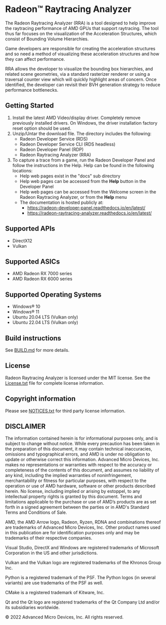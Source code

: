 # Radeon™ Raytracing Analyzer

The Radeon Raytracing Analyzer (RRA) is a tool designed to help improve the raytracing performance of AMD GPUs that support raytracing.
The tool thus far focuses on the visualization of the Acceleration Structures, which consist of Bounding Volume Hierarchies.

Game developers are responsible for creating the acceleration structures and so need a method of visualizing these acceleration structures
and how they can affect performance.

RRA allows the developer to visualize the bounding box hierarchies, and related scene geometries, via a standard rasterizer renderer or using
a traversal counter view which will quickly highlight areas of concern. Once identified, the developer can revisit their BVH generation strategy
to reduce performance bottlenecks.

## Getting Started

1. Install the latest AMD Video/display driver. Completely remove previously installed drivers. On Windows, the driver installation factory reset option should be used.
2. Unzip/Untar the download file. The directory includes the following:
   * Radeon Developer Service (RDS)
   * Radeon Developer Service CLI (RDS headless)
   * Radeon Developer Panel (RDP)
   * Radeon Raytracing Analyzer (RRA)
3. To capture a trace from a game, run the Radeon Developer Panel and follow the instructions in the Help. Help can be found in the following locations:
   * Help web pages exist in the "docs" sub directory
   * Help web pages can be accessed from the **Help** button in the Developer Panel
   * Help web pages can be accessed from the Welcome screen in the Radeon Raytracing Analyzer, or from the **Help** menu
   * The documentation is hosted publicly at:
     * https://radeon-developer-panel.readthedocs.io/en/latest/
     * https://radeon-raytracing-analyzer.readthedocs.io/en/latest/

## Supported APIs
 * DirectX12
 * Vulkan

## Supported ASICs
* AMD Radeon RX 7000 series
* AMD Radeon RX 6000 series

## Supported Operating Systems
* Windows® 10
* Windows® 11
* Ubuntu 20.04 LTS (Vulkan only)
* Ubuntu 22.04 LTS (Vulkan only)

## Build instructions
See [BUILD.md](BUILD.md) for more details.

## License ##
Radeon Raytracing Analyzer is licensed under the MIT license. See the [License.txt](License.txt) file for complete license information.

## Copyright information ##
Please see [NOTICES.txt](NOTICES.txt) for third party license information.

## DISCLAIMER ##
The information contained herein is for informational purposes only, and is subject to change without notice. While every
precaution has been taken in the preparation of this document, it may contain technical inaccuracies, omissions and typographical
errors, and AMD is under no obligation to update or otherwise correct this information. Advanced Micro Devices, Inc. makes no
representations or warranties with respect to the accuracy or completeness of the contents of this document, and assumes no
liability of any kind, including the implied warranties of noninfringement, merchantability or fitness for particular purposes, with
respect to the operation or use of AMD hardware, software or other products described herein. No license, including implied or
arising by estoppel, to any intellectual property rights is granted by this document. Terms and limitations applicable to the purchase
or use of AMD’s products are as set forth in a signed agreement between the parties or in AMD's Standard Terms and Conditions
of Sale.

AMD, the AMD Arrow logo, Radeon, Ryzen, RDNA and combinations thereof are trademarks of Advanced Micro Devices, Inc. Other product names used in
this publication are for identification purposes only and may be trademarks of their respective companies.

Visual Studio, DirectX and Windows are registered trademarks of Microsoft Corporation in the US and other jurisdictions.

Vulkan and the Vulkan logo are registered trademarks of the Khronos Group Inc.

Python is a registered trademark of the PSF. The Python logos (in several variants) are use trademarks of the PSF as well.

CMake is a registered trademark of Kitware, Inc.

Qt and the Qt logo are registered trademarks of the Qt Company Ltd and/or its subsidiaries worldwide.


© 2022 Advanced Micro Devices, Inc. All rights reserved.
